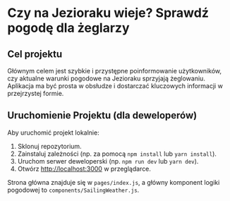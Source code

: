 # Czy na Jezioraku wieje? Sprawdź pogodę dla żeglarzy


## Cel projektu

Głównym celem jest szybkie i przystępne poinformowanie użytkowników, czy aktualne warunki pogodowe na Jezioraku sprzyjają żeglowaniu. Aplikacja ma być prosta w obsłudze i dostarczać kluczowych informacji w przejrzystej formie.

## Uruchomienie Projektu (dla deweloperów)

Aby uruchomić projekt lokalnie:

1.  Sklonuj repozytorium.
2.  Zainstaluj zależności (np. za pomocą `npm install` lub `yarn install`).
3.  Uruchom serwer deweloperski (np. `npm run dev` lub `yarn dev`).
4.  Otwórz [http://localhost:3000](http://localhost:3000) w przeglądarce.

Strona główna znajduje się w `pages/index.js`, a główny komponent logiki pogodowej to `components/SailingWeather.js`.
